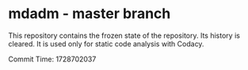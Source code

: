 # mdadm - master branch

This repository contains the frozen state of the repository.
Its history is cleared. It is used only for static code
analysis with Codacy.

Commit Time: 1728702037